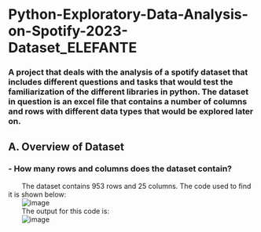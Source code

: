 # Python-Exploratory-Data-Analysis-on-Spotify-2023-Dataset_ELEFANTE
### A project that deals with the analysis of a spotify dataset that includes different questions and tasks that would test the familiarization of the different libraries in python. The dataset in question is an excel file that contains a number of columns and rows with different data types that would be explored later on.
## A. Overview of Dataset
### - How many rows and columns does the dataset contain?
&nbsp;&nbsp;&nbsp;&nbsp;&nbsp;&nbsp;&nbsp;The dataset contains 953 rows and 25 columns. The code used to find it is shown below:\
&nbsp;&nbsp;&nbsp;&nbsp;&nbsp;&nbsp;&nbsp;![image](https://github.com/user-attachments/assets/5e3ada79-dc0c-4165-9893-563d23ad94c9)\
&nbsp;&nbsp;&nbsp;&nbsp;&nbsp;&nbsp;&nbsp;The output for this code is:\
&nbsp;&nbsp;&nbsp;&nbsp;&nbsp;&nbsp;&nbsp;![image](https://github.com/user-attachments/assets/b61c4a79-c812-4fdb-aace-70cb28c2990f)


